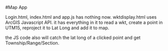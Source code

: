 #Map App


Login.html, index.html and app.js has nothing now. 
wktdisplay.html uses ArcGIS Javascript API. it has everything in it to read a wkt, create a point 
in UTM15, reproject it to Lat Long and add it to map. 

the JS code also will catch the lat long of a clicked point and get Township/Range/Section. 

